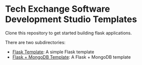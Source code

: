 # Tech Exchange Software Development Studio Templates

Clone this repository to get started building flask applications.

There are two subdirectories:

* [Flask Template](flask-template/): A simple Flask template 
* [Flask + MongoDB Template](flask-mongo-template): A Flask + MongoDB template
